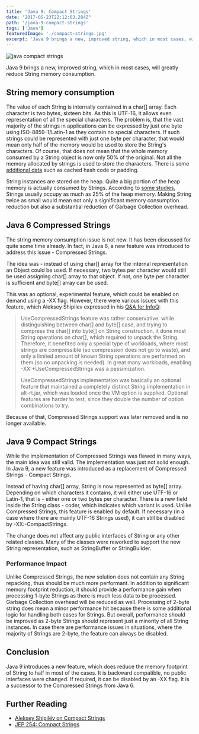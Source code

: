 ```yaml
---
title: 'Java 9: Compact Strings'
date: "2017-05-23T22:12:03.284Z"
path: '/java-9-compact-strings'
tags: ['Java']
featuredImage: './compact-strings.jpg'
excerpt: 'Java 9 brings a new, improved string, which in most cases, will reduce String memory consumption to half.'
---
```

![java compact strings](./compact-strings.jpg)

Java 9 brings a new, improved string, which in most cases, will greatly reduce String memory consumption.

String memory consumption
-------------------------

The value of each String is internally contained in a char\[\] array. Each character is two bytes, sixteen bits. As this is UTF-16, it allows even representation of all the special characters. The problem is, that the vast majority of the strings in applications can be expressed by just one byte using ISO-8859-1/Latin-1 as they contain no special characters. If such strings could be represented with just one byte per character, that would mean only half of the memory would be used to store the String's characters. Of course, that does not mean that the whole memory consumed by a String object is now only 50% of the original. Not all the memory allocated by strings is used to store the characters. There is some [additional data](https://www.javamex.com/tutorials/memory/string_memory_usage.shtml) such as cached hash code or padding.

String instances are stored on the heap. Quite a big portion of the heap memory is actually consumed by Strings. According to [some studies](http://cr.openjdk.java.net/~shade/density/state-of-string-density-v1.txt), Strings usually occupy as much as 25% of the heap memory. Making String twice as small would mean not only a significant memory consumption reduction but also a substantial reduction of Garbage Collection overhead.

Java 6 Compressed Strings
-------------------------

The string memory consumption issue is not new. It has been discussed for quite some time already. In fact, in Java 6, a new feature was introduced to address this issue - Compressed Strings.

The idea was - instead of using char\[\] array for the internal representation an Object could be used. If necessary, two bytes per character would still be used assigning char\[\] array to that object. If not, one byte per character is sufficient and byte\[\] array can be used.

This was an optional, experimental feature, which could be enabled on demand using a -XX flag. However, there were various issues with this feature, which Aleksey Shipilev expressed in his [Q&A for InfoQ](https://www.infoq.com/news/2016/02/compact-strings-Java-JDK9):

> UseCompressedStrings feature was rather conservative: while distinguishing between char\[\] and byte\[\] case, and trying to compress the char\[\] into byte\[\] on String construction, it done most String operations on char\[\], which required to unpack the String. Therefore, it benefited only a special type of workloads, where most strings are compressible (so compression does not go to waste), and only a limited amount of known String operations are performed on them (so no unpacking is needed). In great many workloads, enabling -XX:+UseCompressedStrings was a pessimization.
>
> UseCompressedStrings implementation was basically an optional feature that maintained a completely distinct String implementation in alt-rt.jar, which was loaded once the VM option is supplied. Optional features are harder to test, since they double the number of option combinations to try.

Because of that, Compressed Strings support was later removed and is no longer available.

Java 9 Compact Strings
----------------------

While the implementation of Compressed Strings was flawed in many ways, the main idea was still valid. The implementation was just not solid enough. In Java 9, a new feature was introduced as a replacement of Compressed Strings - Compact Strings.

Instead of having char\[\] array, String is now represented as byte\[\] array. Depending on which characters it contains, it will either use UTF-16 or Latin-1, that is - either one or two bytes per character. There is a new field inside the String class - coder, which indicates which variant is used. Unlike Compressed Strings, this feature is enabled by default. If necessary (in a case where there are mainly UTF-16 Strings used), it can still be disabled by -XX:-CompactStrings.

The change does not affect any public interfaces of String or any other related classes. Many of the classes were reworked to support the new String representation, such as StringBuffer or StringBuilder.

### Performance Impact

Unlike Compressed Strings, the new solution does not contain any String repacking, thus should be much more performant. In addition to significant memory footprint reduction, it should provide a performance gain when processing 1-byte Strings as there is much less data to be processed. Garbage Collection overhead will be reduced as well. Processing of 2-byte string does mean a minor performance hit because there is some additional logic for handling both cases for Strings. But overall, performance should be improved as 2-byte Strings should represent just a minority of all String instances. In case there are performance issues in situations, where the majority of Strings are 2-byte, the feature can always be disabled.

Conclusion
----------

Java 9 introduces a new feature, which does reduce the memory footprint of String to half in most of the cases. It is backward compatible, no public interfaces were changed. If required, it can be disabled by an -XX flag. It is a successor to the Compressed Strings from Java 6.

Further Reading
---------------

-   [Aleksey Shipilëv on Compact Strings](https://www.youtube.com/watch?v=wIyeOaitmWM)
-   [JEP 254: Compact Strings](http://openjdk.java.net/jeps/254)